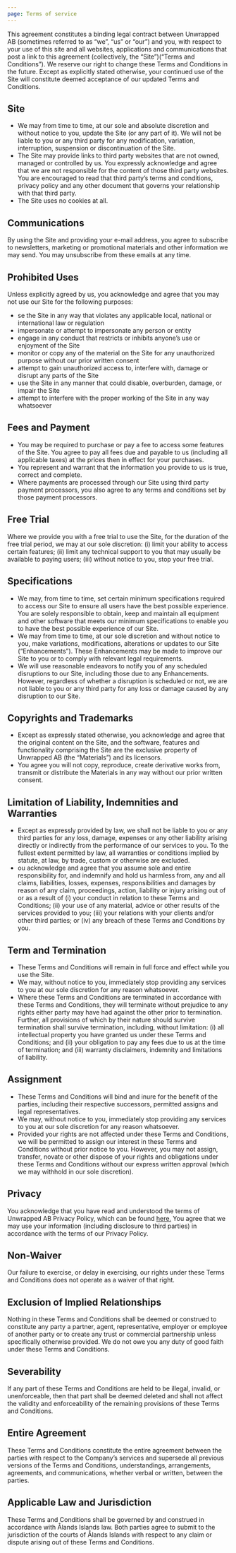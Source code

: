 ```yaml
---
page: Terms of service
---
```

This agreement constitutes a binding legal contract between Unwrapped AB (sometimes referred to as “we”, “us” or “our”) and you, with respect to your use of this site and all websites, applications and communications that post a link to this agreement (collectively, the “Site”)(“Terms and Conditions”). We reserve our right to change these Terms and Conditions in the future. Except as explicitly stated otherwise, your continued use of the Site will constitute deemed acceptance of our updated Terms and Conditions.

Site
----

*   We may from time to time, at our sole and absolute discretion and without notice to you, update the Site (or any part of it). We will not be liable to you or any third party for any modification, variation, interruption, suspension or discontinuation of the Site.
*   The Site may provide links to third party websites that are not owned, managed or controlled by us. You expressly acknowledge and agree that we are not responsible for the content of those third party websites. You are encouraged to read that third party’s terms and conditions, privacy policy and any other document that governs your relationship with that third party.
*   The Site uses no cookies at all.

Communications
--------------

By using the Site and providing your e-mail address, you agree to subscribe to newsletters, marketing or promotional materials and other information we may send. You may unsubscribe from these emails at any time.

Prohibited Uses
---------------

Unless explicitly agreed by us, you acknowledge and agree that you may not use our Site for the following purposes:

*   se the Site in any way that violates any applicable local, national or international law or regulation
*   impersonate or attempt to impersonate any person or entity
*   engage in any conduct that restricts or inhibits anyone’s use or enjoyment of the Site
*   monitor or copy any of the material on the Site for any unauthorized purpose without our prior written consent
*   attempt to gain unauthorized access to, interfere with, damage or disrupt any parts of the Site
*   use the Site in any manner that could disable, overburden, damage, or impair the Site
*   attempt to interfere with the proper working of the Site in any way whatsoever

Fees and Payment
----------------

*   You may be required to purchase or pay a fee to access some features of the Site. You agree to pay all fees due and payable to us (including all applicable taxes) at the prices then in effect for your purchases.
*   You represent and warrant that the information you provide to us is true, correct and complete.
*   Where payments are processed through our Site using third party payment processors, you also agree to any terms and conditions set by those payment processors.

Free Trial
----------

Where we provide you with a free trial to use the Site, for the duration of the free trial period, we may at our sole discretion: (i) limit your ability to access certain features; (ii) limit any technical support to you that may usually be available to paying users; (iii) without notice to you, stop your free trial.

Specifications
--------------

*   We may, from time to time, set certain minimum specifications required to access our Site to ensure all users have the best possible experience. You are solely responsible to obtain, keep and maintain all equipment and other software that meets our minimum specifications to enable you to have the best possible experience of our Site.
*   We may from time to time, at our sole discretion and without notice to you, make variations, modifications, alterations or updates to our Site (“Enhancements”). These Enhancements may be made to improve our Site to you or to comply with relevant legal requirements.
*   We will use reasonable endeavors to notify you of any scheduled disruptions to our Site, including those due to any Enhancements. However, regardless of whether a disruption is scheduled or not, we are not liable to you or any third party for any loss or damage caused by any disruption to our Site.

Copyrights and Trademarks
-------------------------

*   Except as expressly stated otherwise, you acknowledge and agree that the original content on the Site, and the software, features and functionality comprising the Site are the exclusive property of Unwrapped AB (the “Materials”) and its licensors.
*   You agree you will not copy, reproduce, create derivative works from, transmit or distribute the Materials in any way without our prior written consent.

Limitation of Liability, Indemnities and Warranties
---------------------------------------------------

*   Except as expressly provided by law, we shall not be liable to you or any third parties for any loss, damage, expenses or any other liability arising directly or indirectly from the performance of our services to you. To the fullest extent permitted by law, all warranties or conditions implied by statute, at law, by trade, custom or otherwise are excluded.
*   ou acknowledge and agree that you assume sole and entire responsibility for, and indemnify and hold us harmless from, any and all claims, liabilities, losses, expenses, responsibilities and damages by reason of any claim, proceedings, action, liability or injury arising out of or as a result of (i) your conduct in relation to these Terms and Conditions; (ii) your use of any material, advice or other results of the services provided to you; (iii) your relations with your clients and/or other third parties; or (iv) any breach of these Terms and Conditions by you.

Term and Termination
--------------------

*   These Terms and Conditions will remain in full force and effect while you use the Site.
*   We may, without notice to you, immediately stop providing any services to you at our sole discretion for any reason whatsoever.
*   Where these Terms and Conditions are terminated in accordance with these Terms and Conditions, they will terminate without prejudice to any rights either party may have had against the other prior to termination. Further, all provisions of which by their nature should survive termination shall survive termination, including, without limitation: (i) all intellectual property you have granted us under these Terms and Conditions; and (ii) your obligation to pay any fees due to us at the time of termination; and (iii) warranty disclaimers, indemnity and limitations of liability.

Assignment
----------

*   These Terms and Conditions will bind and inure for the benefit of the parties, including their respective successors, permitted assigns and legal representatives.
*   We may, without notice to you, immediately stop providing any services to you at our sole discretion for any reason whatsoever.
*   Provided your rights are not affected under these Terms and Conditions, we will be permitted to assign our interest in these Terms and Conditions without prior notice to you. However, you may not assign, transfer, novate or other dispose of your rights and obligations under these Terms and Conditions without our express written approval (which we may withhold in our sole discretion).

Privacy
-------

You acknowledge that you have read and understood the terms of Unwrapped AB Privacy Policy, which can be found [here.](/privacy) You agree that we may use your information (including disclosure to third parties) in accordance with the terms of our Privacy Policy.

Non-Waiver
----------

Our failure to exercise, or delay in exercising, our rights under these Terms and Conditions does not operate as a waiver of that right.

Exclusion of Implied Relationships
----------------------------------

Nothing in these Terms and Conditions shall be deemed or construed to constitute any party a partner, agent, representative, employer or employee of another party or to create any trust or commercial partnership unless specifically otherwise provided. We do not owe you any duty of good faith under these Terms and Conditions.

Severability
------------

If any part of these Terms and Conditions are held to be illegal, invalid, or unenforceable, then that part shall be deemed deleted and shall not affect the validity and enforceability of the remaining provisions of these Terms and Conditions.

Entire Agreement
----------------

These Terms and Conditions constitute the entire agreement between the parties with respect to the Company’s services and supersede all previous versions of the Terms and Conditions, understandings, arrangements, agreements, and communications, whether verbal or written, between the parties.

Applicable Law and Jurisdiction
-------------------------------

These Terms and Conditions shall be governed by and construed in accordance with Ålands Islands law. Both parties agree to submit to the jurisdiction of the courts of Ålands Islands with respect to any claim or dispute arising out of these Terms and Conditions.